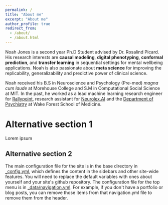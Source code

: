 ```yaml
---
permalink: /
title: "About me"
excerpt: "About me"
author_profile: true
redirect_from: 
  - /about/
  - /about.html
---
```


Noah Jones is a second year Ph.D Student advised by Dr. Rosalind Picard.  His research interests are **causal modeling**, **digital phenotyping**, **conformal prediction**, and **transfer learning** in sequential settings for mental wellbeing applications.  Noah is also passionate about **meta science** for improving the replicability, generalizability and predictive power of clinical science.

Noah received his B.S in Neuroscience and Psychology (Pre-med) *magna cum laude* at Morehouse College and S.M in Computational Social Science at MIT.  In the past, he worked as a lead machine learning research engineer for [Rallypoint](https://www.rallypoint.com/), research assistant for [Neurolex.AI](https://www.neurolex.ai/) and the [Department of Psychiatry](https://school.wakehealth.edu/departments/psychiatry-and-behavioral-medicine) at Wake Forest School of Medicine.

Alternative section 1
======
Lorem ipsum

Alternative section 2
------
The main configuration file for the site is in the base directory in [_config.yml](https://github.com/academicpages/academicpages.github.io/blob/master/_config.yml), which defines the content in the sidebars and other site-wide features. You will need to replace the default variables with ones about yourself and your site's github repository. The configuration file for the top menu is in [_data/navigation.yml](https://github.com/academicpages/academicpages.github.io/blob/master/_data/navigation.yml). For example, if you don't have a portfolio or blog posts, you can remove those items from that navigation.yml file to remove them from the header. 
